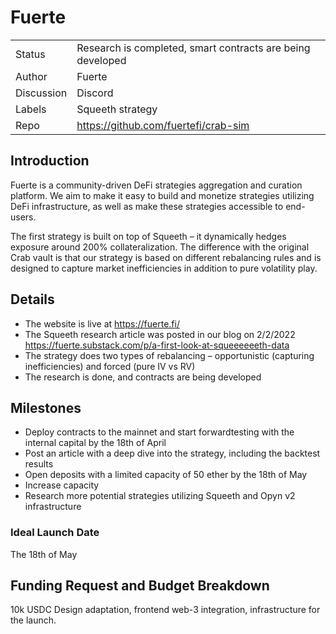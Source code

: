 # Fuerte

|  |  |
| -------- | -------- |
| Status | Research is completed, smart contracts are being developed |
| Author   | Fuerte  |
| Discussion   | Discord  |
| Labels | Squeeth strategy |
| Repo   | https://github.com/fuertefi/crab-sim |

## Introduction

Fuerte is a community-driven DeFi strategies aggregation and curation platform. We aim to make it easy to build and monetize strategies utilizing DeFi infrastructure, as well as make these strategies accessible to end-users.

The first strategy is built on top of Squeeth – it dynamically hedges exposure around 200% collateralization. The difference with the original Crab vault is that our strategy is based on different rebalancing rules and is designed to capture market inefficiencies in addition to pure volatility play.

## Details

* The website is live at https://fuerte.fi/
* The Squeeth research article was posted in our blog on 2/2/2022 https://fuerte.substack.com/p/a-first-look-at-squeeeeeeth-data
* The strategy does two types of rebalancing – opportunistic (capturing inefficiencies) and forced (pure IV vs RV)
* The research is done, and contracts are being developed

## Milestones

* Deploy contracts to the mainnet and start forwardtesting with the internal capital by the 18th of April
* Post an article with a deep dive into the strategy, including the backtest results
* Open deposits with a limited capacity of 50 ether by the 18th of May
* Increase capacity
* Research more potential strategies utilizing Squeeth and Opyn v2 infrastructure

### Ideal Launch Date

The 18th of May

## Funding Request and Budget Breakdown

10k USDC
Design adaptation, frontend web-3 integration, infrastructure for the launch.
